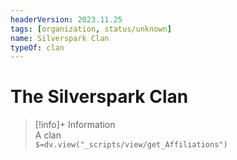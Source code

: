 ```yaml
---
headerVersion: 2023.11.25
tags: [organization, status/unknown]
name: Silverspark Clan
typeOf: clan
---
```

# The Silverspark Clan
>[!info]+ Information  
> A clan  
> `$=dv.view("_scripts/view/get_Affiliations")`

